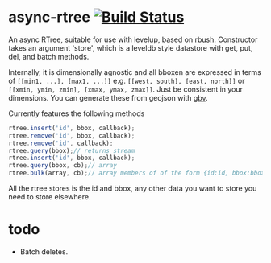 async-rtree [![Build Status](https://travis-ci.org/calvinmetcalf/async-rtree.svg)](https://travis-ci.org/calvinmetcalf/async-rtree)
===

An async RTree, suitable for use with levelup, based on [rbush](https://github.com/mourner/rbush).  Constructor takes an argument 'store', which is a leveldb style datastore with get, put, del, and batch methods.

Internally, it is dimensionally agnostic and all bboxen are expressed in terms of `[[min1, ...], [max1, ...]]` e.g. `[[west, south], [east, north]]` or  `[[xmin, ymin, zmin], [xmax, ymax, zmax]]`. Just be consistent in your dimensions. You can generate these from geojson with [gbv](https://github.com/calvinmetcalf/geojson-bounding-volume).

Currently features the following methods

```js
rtree.insert('id', bbox, callback);
rtree.remove('id', bbox, callback);
rtree.remove('id', callback);
rtree.query(bbox);// returns stream
rtree.insert('id', bbox, callback);
rtree.query(bbox, cb);// array
rtree.bulk(array, cb);// array members of of the form {id:id, bbox:bbox}
```

All the rtree stores is the id and bbox, any other data you want to store you need to store elsewhere.

todo
====

- Batch deletes.